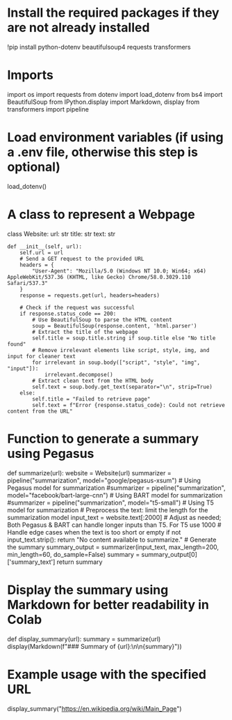 # Install the required packages if they are not already installed
!pip install python-dotenv beautifulsoup4 requests transformers

# Imports
import os
import requests
from dotenv import load_dotenv
from bs4 import BeautifulSoup
from IPython.display import Markdown, display
from transformers import pipeline

# Load environment variables (if using a .env file, otherwise this step is optional)
load_dotenv()

# A class to represent a Webpage
class Website:
    url: str
    title: str
    text: str

    def __init__(self, url):
        self.url = url
        # Send a GET request to the provided URL
        headers = {
            "User-Agent": "Mozilla/5.0 (Windows NT 10.0; Win64; x64) AppleWebKit/537.36 (KHTML, like Gecko) Chrome/58.0.3029.110 Safari/537.3"
        }
        response = requests.get(url, headers=headers)
        
        # Check if the request was successful
        if response.status_code == 200:
            # Use BeautifulSoup to parse the HTML content
            soup = BeautifulSoup(response.content, 'html.parser')
            # Extract the title of the webpage
            self.title = soup.title.string if soup.title else "No title found"
            # Remove irrelevant elements like script, style, img, and input for cleaner text
            for irrelevant in soup.body(["script", "style", "img", "input"]):
                irrelevant.decompose()
            # Extract clean text from the HTML body
            self.text = soup.body.get_text(separator="\n", strip=True)
        else:
            self.title = "Failed to retrieve page"
            self.text = f"Error {response.status_code}: Could not retrieve content from the URL"


# Function to generate a summary using Pegasus
def summarize(url):
    website = Website(url)
    summarizer = pipeline("summarization", model="google/pegasus-xsum")  # Using Pegasus model for summarization
    #summarizer = pipeline("summarization", model="facebook/bart-large-cnn")  # Using BART model for summarization
    #summarizer = pipeline("summarization", model="t5-small")  # Using T5 model for summarization
    # Preprocess the text: limit the length for the summarization model
    input_text = website.text[:2000]  # Adjust as needed; Both Pegasus & BART can handle longer inputs than T5. For T5 use 1000
    # Handle edge cases when the text is too short or empty
    if not input_text.strip():
        return "No content available to summarize."
    # Generate the summary
    summary_output = summarizer(input_text, max_length=200, min_length=60, do_sample=False)
    summary = summary_output[0]['summary_text']
    return summary

# Display the summary using Markdown for better readability in Colab
def display_summary(url):
    summary = summarize(url)
    display(Markdown(f"### Summary of {url}:\n\n{summary}"))

# Example usage with the specified URL
display_summary("https://en.wikipedia.org/wiki/Main_Page")

